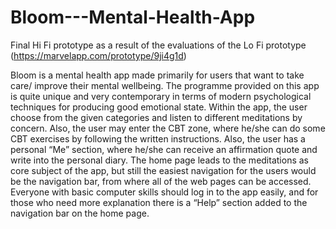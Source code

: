 # Bloom---Mental-Health-App
Final Hi Fi prototype as a result of the evaluations of the Lo Fi prototype (https://marvelapp.com/prototype/9ji4g1d)

Bloom is a mental health app made primarily for users that want to take care/ improve their mental wellbeing. The programme provided on this app is quite unique and very contemporary in terms of modern psychological techniques for producing good emotional state. Within the app, the user choose from the given categories and listen to different meditations by concern. Also, the user may enter the CBT zone, where he/she can do some CBT exercises by following the written instructions. Also, the user has a personal “Me” section, where he/she can receive an affirmation quote and write into the personal diary. The home page leads to the meditations as core subject of the app, but still the easiest navigation for the users would be the navigation bar, from where all of the web pages can be accessed. Everyone with basic computer skills should log in to the app easily, and for those who need more explanation there is a “Help” section added to the navigation bar on the home page.
